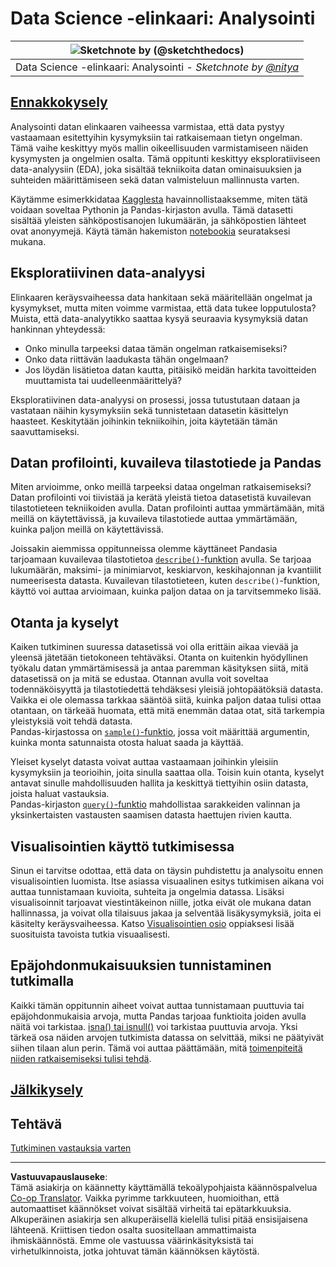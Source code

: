 <!--
CO_OP_TRANSLATOR_METADATA:
{
  "original_hash": "661dad02c3ac239644d34c1eb51e76f8",
  "translation_date": "2025-09-06T21:12:07+00:00",
  "source_file": "4-Data-Science-Lifecycle/15-analyzing/README.md",
  "language_code": "fi"
}
-->
# Data Science -elinkaari: Analysointi

|![ Sketchnote by [(@sketchthedocs)](https://sketchthedocs.dev) ](../../sketchnotes/15-Analyzing.png)|
|:---:|
| Data Science -elinkaari: Analysointi - _Sketchnote by [@nitya](https://twitter.com/nitya)_ |

## [Ennakkokysely](https://ff-quizzes.netlify.app/en/ds/quiz/28)

Analysointi datan elinkaaren vaiheessa varmistaa, että data pystyy vastaamaan esitettyihin kysymyksiin tai ratkaisemaan tietyn ongelman. Tämä vaihe keskittyy myös mallin oikeellisuuden varmistamiseen näiden kysymysten ja ongelmien osalta. Tämä oppitunti keskittyy eksploratiiviseen data-analyysiin (EDA), joka sisältää tekniikoita datan ominaisuuksien ja suhteiden määrittämiseen sekä datan valmisteluun mallinnusta varten.

Käytämme esimerkkidataa [Kagglesta](https://www.kaggle.com/balaka18/email-spam-classification-dataset-csv/version/1) havainnollistaaksemme, miten tätä voidaan soveltaa Pythonin ja Pandas-kirjaston avulla. Tämä datasetti sisältää yleisten sähköpostisanojen lukumäärän, ja sähköpostien lähteet ovat anonyymejä. Käytä tämän hakemiston [notebookia](notebook.ipynb) seurataksesi mukana.

## Eksploratiivinen data-analyysi

Elinkaaren keräysvaiheessa data hankitaan sekä määritellään ongelmat ja kysymykset, mutta miten voimme varmistaa, että data tukee lopputulosta?  
Muista, että data-analyytikko saattaa kysyä seuraavia kysymyksiä datan hankinnan yhteydessä:
-   Onko minulla tarpeeksi dataa tämän ongelman ratkaisemiseksi?
-   Onko data riittävän laadukasta tähän ongelmaan?
-   Jos löydän lisätietoa datan kautta, pitäisikö meidän harkita tavoitteiden muuttamista tai uudelleenmäärittelyä?

Eksploratiivinen data-analyysi on prosessi, jossa tutustutaan dataan ja vastataan näihin kysymyksiin sekä tunnistetaan datasetin käsittelyn haasteet. Keskitytään joihinkin tekniikoihin, joita käytetään tämän saavuttamiseksi.

## Datan profilointi, kuvaileva tilastotiede ja Pandas
Miten arvioimme, onko meillä tarpeeksi dataa ongelman ratkaisemiseksi? Datan profilointi voi tiivistää ja kerätä yleistä tietoa datasetistä kuvailevan tilastotieteen tekniikoiden avulla. Datan profilointi auttaa ymmärtämään, mitä meillä on käytettävissä, ja kuvaileva tilastotiede auttaa ymmärtämään, kuinka paljon meillä on käytettävissä.

Joissakin aiemmissa oppitunneissa olemme käyttäneet Pandasia tarjoamaan kuvailevaa tilastotietoa [`describe()`-funktion](https://pandas.pydata.org/pandas-docs/stable/reference/api/pandas.DataFrame.describe.html) avulla. Se tarjoaa lukumäärän, maksimi- ja minimiarvot, keskiarvon, keskihajonnan ja kvantiilit numeerisesta datasta. Kuvailevan tilastotieteen, kuten `describe()`-funktion, käyttö voi auttaa arvioimaan, kuinka paljon dataa on ja tarvitsemmeko lisää.

## Otanta ja kyselyt
Kaiken tutkiminen suuressa datasetissä voi olla erittäin aikaa vievää ja yleensä jätetään tietokoneen tehtäväksi. Otanta on kuitenkin hyödyllinen työkalu datan ymmärtämisessä ja antaa paremman käsityksen siitä, mitä datasetissä on ja mitä se edustaa. Otannan avulla voit soveltaa todennäköisyyttä ja tilastotiedettä tehdäksesi yleisiä johtopäätöksiä datasta. Vaikka ei ole olemassa tarkkaa sääntöä siitä, kuinka paljon dataa tulisi ottaa otantaan, on tärkeää huomata, että mitä enemmän dataa otat, sitä tarkempia yleistyksiä voit tehdä datasta.  
Pandas-kirjastossa on [`sample()`-funktio](https://pandas.pydata.org/pandas-docs/stable/reference/api/pandas.DataFrame.sample.html), jossa voit määrittää argumentin, kuinka monta satunnaista otosta haluat saada ja käyttää.

Yleiset kyselyt datasta voivat auttaa vastaamaan joihinkin yleisiin kysymyksiin ja teorioihin, joita sinulla saattaa olla. Toisin kuin otanta, kyselyt antavat sinulle mahdollisuuden hallita ja keskittyä tiettyihin osiin datasta, joista haluat vastauksia.  
Pandas-kirjaston [`query()`-funktio](https://pandas.pydata.org/pandas-docs/stable/reference/api/pandas.DataFrame.query.html) mahdollistaa sarakkeiden valinnan ja yksinkertaisten vastausten saamisen datasta haettujen rivien kautta.

## Visualisointien käyttö tutkimisessa
Sinun ei tarvitse odottaa, että data on täysin puhdistettu ja analysoitu ennen visualisointien luomista. Itse asiassa visuaalinen esitys tutkimisen aikana voi auttaa tunnistamaan kuvioita, suhteita ja ongelmia datassa. Lisäksi visualisoinnit tarjoavat viestintäkeinon niille, jotka eivät ole mukana datan hallinnassa, ja voivat olla tilaisuus jakaa ja selventää lisäkysymyksiä, joita ei käsitelty keräysvaiheessa. Katso [Visualisointien osio](../../../../../../../../../3-Data-Visualization) oppiaksesi lisää suosituista tavoista tutkia visuaalisesti.

## Epäjohdonmukaisuuksien tunnistaminen tutkimalla
Kaikki tämän oppitunnin aiheet voivat auttaa tunnistamaan puuttuvia tai epäjohdonmukaisia arvoja, mutta Pandas tarjoaa funktioita joiden avulla näitä voi tarkistaa. [isna() tai isnull()](https://pandas.pydata.org/pandas-docs/stable/reference/api/pandas.isna.html) voi tarkistaa puuttuvia arvoja. Yksi tärkeä osa näiden arvojen tutkimista datassa on selvittää, miksi ne päätyivät siihen tilaan alun perin. Tämä voi auttaa päättämään, mitä [toimenpiteitä niiden ratkaisemiseksi tulisi tehdä](/2-Working-With-Data/08-data-preparation/notebook.ipynb).

## [Jälkikysely](https://ff-quizzes.netlify.app/en/ds/quiz/29)

## Tehtävä

[Tutkiminen vastauksia varten](assignment.md)

---

**Vastuuvapauslauseke**:  
Tämä asiakirja on käännetty käyttämällä tekoälypohjaista käännöspalvelua [Co-op Translator](https://github.com/Azure/co-op-translator). Vaikka pyrimme tarkkuuteen, huomioithan, että automaattiset käännökset voivat sisältää virheitä tai epätarkkuuksia. Alkuperäinen asiakirja sen alkuperäisellä kielellä tulisi pitää ensisijaisena lähteenä. Kriittisen tiedon osalta suositellaan ammattimaista ihmiskäännöstä. Emme ole vastuussa väärinkäsityksistä tai virhetulkinnoista, jotka johtuvat tämän käännöksen käytöstä.